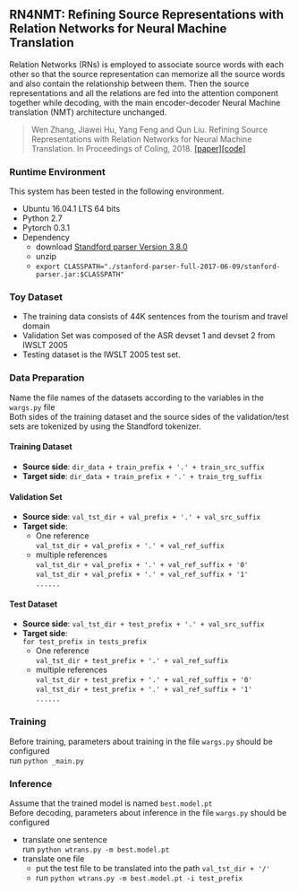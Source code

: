 
## RN4NMT: Refining Source Representations with Relation Networks for Neural Machine Translation

Relation Networks (RNs) is employed to associate source words with each other so that the source representation can memorize all the source words and also contain the relationship between them. Then the source representations and all the relations are fed into the attention component together while decoding, with the main encoder-decoder Neural Machine translation (NMT) architecture unchanged.

> Wen Zhang, Jiawei Hu, Yang Feng and Qun Liu. Refining Source Representations with Relation Networks for Neural Machine Translation. In Proceedings of Coling, 2018. [\[paper\]](https://arxiv.org/pdf/1805.11154.pdf)[\[code\]](https://github.com/ictnlp/RN4NMT)

### Runtime Environment
This system has been tested in the following environment.
+ Ubuntu 16.04.1 LTS 64 bits
+ Python 2.7
+ Pytorch 0.3.1
+ Dependency
	+ download [Standford parser Version 3.8.0](https://nlp.stanford.edu/software/stanford-parser-full-2017-06-09.zip)
	+ unzip
	+ ``export CLASSPATH="./stanford-parser-full-2017-06-09/stanford-parser.jar:$CLASSPATH"``

### Toy Dataset
+ The training data consists of 44K sentences from the tourism and travel domain
+ Validation Set was composed of the ASR devset 1 and devset 2 from IWSLT 2005
+ Testing dataset is the IWSLT 2005 test set.

### Data Preparation
Name the file names of the datasets according to the variables in the ``wargs.py`` file  
Both sides of the training dataset and the source sides of the validation/test sets are tokenized by using the Standford tokenizer.

#### Training Dataset

+ **Source side**: ``dir_data + train_prefix + '.' + train_src_suffix``  
+ **Target side**: ``dir_data + train_prefix + '.' + train_trg_suffix``  

#### Validation Set

+ **Source side**: ``val_tst_dir + val_prefix + '.' + val_src_suffix``    
+ **Target side**:  
	+ One reference  
``val_tst_dir + val_prefix + '.' + val_ref_suffix``  
	+ multiple references  
``val_tst_dir + val_prefix + '.' + val_ref_suffix + '0'``  
``val_tst_dir + val_prefix + '.' + val_ref_suffix + '1'``  
``......``

#### Test Dataset
+ **Source side**: ``val_tst_dir + test_prefix + '.' + val_src_suffix``  
+ **Target side**:  
``for test_prefix in tests_prefix``
	+ One reference  
``val_tst_dir + test_prefix + '.' + val_ref_suffix``  
	+ multiple references  
``val_tst_dir + test_prefix + '.' + val_ref_suffix + '0'``  
``val_tst_dir + test_prefix + '.' + val_ref_suffix + '1'``  
``......``
 
### Training
Before training, parameters about training in the file ``wargs.py`` should be configured  
run ``python _main.py``

### Inference
Assume that the trained model is named ``best.model.pt``  
Before decoding, parameters about inference in the file ``wargs.py`` should be configured  
+ translate one sentence  
run ``python wtrans.py -m best.model.pt``
+ translate one file  
	+ put the test file to be translated into the path ``val_tst_dir + '/'``  
	+ run ``python wtrans.py -m best.model.pt -i test_prefix``








